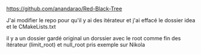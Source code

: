 https://github.com/anandarao/Red-Black-Tree

J'ai modifier le repo pour qu'il y ai des itérateur et j'ai effacé le dossier idea et le CMakeLists.txt

il y a un dossier gardé original un dorssier avec le root comme fin des itérateur (limit_root) et null_root pris exemple sur Nikola
